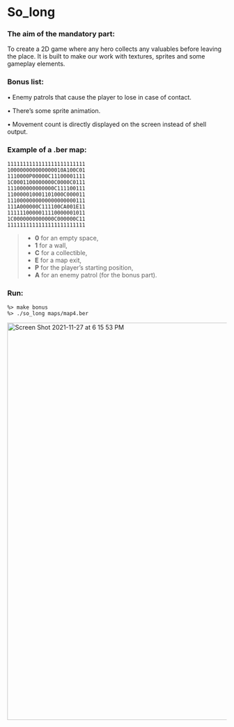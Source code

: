 # So_long
### The aim of the mandatory part:
To create a 2D game where any hero collects any valuables before leaving the place. It is built to make our work with textures, sprites and some gameplay elements.
### Bonus list:
• Enemy patrols that cause the player to lose in case of contact.

• There’s some sprite animation.

• Movement count is directly displayed on the screen instead of shell output.
### Example of a .ber map:
```
1111111111111111111111111
100000000000000010A100C01
1110000P00000C11100001111
1C0001100000000C0000C0111
111000000000000C111100111
110000010001101000C000011
1110000000000000000000111
111A000000C111100CA001E11
1111110000011110000001011
1C0000000000000C000000C11
1111111111111111111111111
```
>- **0** for an empty space,
>- **1** for a wall,
>- **C** for a collectible,
>- **E** for a map exit,
>- **P** for the player’s starting position,
>- **A** for an enemy patrol (for the bonus part).
### Run:
```
%> make bonus
%> ./so_long maps/map4.ber
```
<img width="912" alt="Screen Shot 2021-11-27 at 6 15 53 PM" src="https://user-images.githubusercontent.com/90090114/143686999-43be0b49-6855-4b58-8cf8-5f31947d5d13.png">
